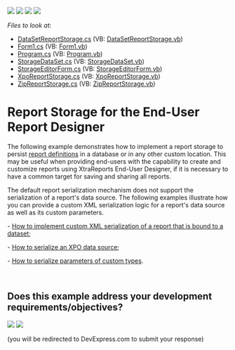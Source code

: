 <!-- default badges list -->
![](https://img.shields.io/endpoint?url=https://codecentral.devexpress.com/api/v1/VersionRange/128604636/15.2.4%2B)
[![](https://img.shields.io/badge/Open_in_DevExpress_Support_Center-FF7200?style=flat-square&logo=DevExpress&logoColor=white)](https://supportcenter.devexpress.com/ticket/details/E2704)
[![](https://img.shields.io/badge/📖_How_to_use_DevExpress_Examples-e9f6fc?style=flat-square)](https://docs.devexpress.com/GeneralInformation/403183)
[![](https://img.shields.io/badge/💬_Leave_Feedback-feecdd?style=flat-square)](#does-this-example-address-your-development-requirementsobjectives)
<!-- default badges end -->
<!-- default file list -->
*Files to look at*:

* [DataSetReportStorage.cs](./CS/DataSetReportStorage.cs) (VB: [DataSetReportStorage.vb](./VB/DataSetReportStorage.vb))
* [Form1.cs](./CS/Form1.cs) (VB: [Form1.vb](./VB/Form1.vb))
* [Program.cs](./CS/Program.cs) (VB: [Program.vb](./VB/Program.vb))
* [StorageDataSet.cs](./CS/StorageDataSet.cs) (VB: [StorageDataSet.vb](./VB/StorageDataSet.vb))
* [StorageEditorForm.cs](./CS/StorageEditorForm.cs) (VB: [StorageEditorForm.vb](./VB/StorageEditorForm.vb))
* [XpoReportStorage.cs](./CS/XpoReportStorage.cs) (VB: [XpoReportStorage.vb](./VB/XpoReportStorage.vb))
* [ZipReportStorage.cs](./CS/ZipReportStorage.cs) (VB: [ZipReportStorage.vb](./VB/ZipReportStorage.vb))
<!-- default file list end -->
# Report Storage for the End-User Report Designer


<p>The following example demonstrates how to implement a report storage to persist <a href="http://documentation.devexpress.com/XtraReports/CustomDocument2592.aspx"><u>report definitions</u></a> in a database or in any other custom location. This may be useful when providing end-users with the capability to create and customize reports using XtraReports End-User Designer, if it is necessary to have a common target for saving and sharing all reports.</p><p>The default report serialization mechanism does not support the serialization of a report's data source. The following examples illustrate how you can provide a custom XML serialization logic for a report's data source as well as its custom parameters.</p><p>- <a href="https://www.devexpress.com/Support/Center/p/E3157">How to implement custom XML serialization of a report that is bound to a dataset</a>;</p><p>- <a href="https://www.devexpress.com/Support/Center/p/E3169">How to serialize an XPO data source</a>;</p><p>- <a href="https://www.devexpress.com/Support/Center/p/E3186">How to serialize parameters of custom types</a>.</p>

<br/>


<!-- feedback -->
## Does this example address your development requirements/objectives?

[<img src="https://www.devexpress.com/support/examples/i/yes-button.svg"/>](https://www.devexpress.com/support/examples/survey.xml?utm_source=github&utm_campaign=reporting-winforms-custom-report-storage&~~~was_helpful=yes) [<img src="https://www.devexpress.com/support/examples/i/no-button.svg"/>](https://www.devexpress.com/support/examples/survey.xml?utm_source=github&utm_campaign=reporting-winforms-custom-report-storage&~~~was_helpful=no)

(you will be redirected to DevExpress.com to submit your response)
<!-- feedback end -->
